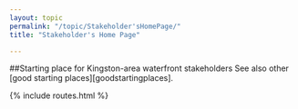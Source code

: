 ```yaml
---
layout: topic
permalink: "/topic/Stakeholder'sHomePage/"
title: "Stakeholder's Home Page"

---
```


##Starting place for Kingston-area waterfront stakeholders
See also other [good starting places][goodstartingplaces].

{% include routes.html %}
